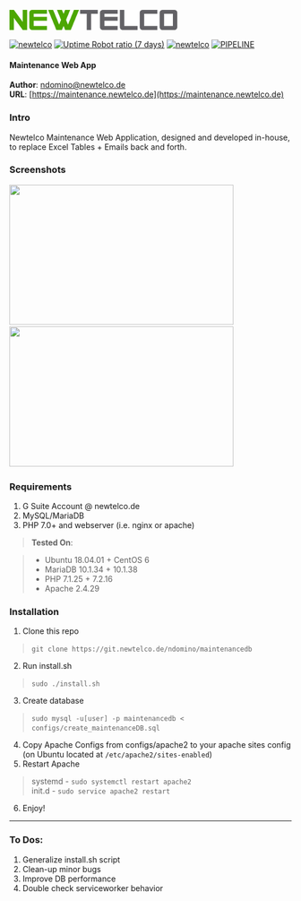 ![Newtelco](./dist/images/newtelco_full_300w.png)  

[![newtelco](https://img.shields.io/badge/Version-0.9.5_beta-brightgreen.svg?style=flat-square)](https://crm.newtelco.de) 
[![Uptime Robot ratio (7 days)](https://img.shields.io/uptimerobot/ratio/7/m781781334-0112a59d100b992b0132080d.svg?style=flat-square&colorB=brightgreen&label=Uptime)](https://uptime.newtelco.de/) 
[![newtelco](https://img.shields.io/badge/Contact%20Me-%40-brightgreen.svg?style=flat-square)](mailto:ndomino@newtelco.de) 
[![PIPELINE](https://git.newtelco.dev/ndomino/maintenancedb/badges/master/pipeline.svg?style=flat-square)](https://git.newtelco.dev/ndomino/maintenance)


#### Maintenance Web App
**Author**: [ndomino@newtelco.de](mailto:ndomino@newtelco.de)  
**URL**: [https://maintenance.newtelco.de](https://maintenance.newtelco.de)

### Intro

Newtelco Maintenance Web Application, designed and developed in-house, to replace Excel Tables + Emails back and forth.

### Screenshots  
<img src="https://maintenance.newtelco.de/dist/images/maintenanceScreenshot1.png" width="400" height="250">
<img src="https://maintenance.newtelco.de/dist/images/maintenanceScreenshot2.png" width="400" height="250">

### Requirements

1) G Suite Account @ newtelco.de  
2) MySQL/MariaDB  
3) PHP 7.0+ and webserver (i.e. nginx or apache)

> **Tested On**:

> - Ubuntu 18.04.01 + CentOS 6
> - MariaDB 10.1.34 + 10.1.38
> - PHP 7.1.25 + 7.2.16
> - Apache 2.4.29

### Installation

1) Clone this repo  
> `git clone https://git.newtelco.de/ndomino/maintenancedb`

2) Run install.sh  
> `sudo ./install.sh`  

3) Create database  
> `sudo mysql -u[user] -p maintenancedb < configs/create_maintenanceDB.sql`  

4) Copy Apache Configs from configs/apache2 to your apache sites config (on Ubuntu located at `/etc/apache2/sites-enabled`)  
5) Restart Apache  
> systemd - `sudo systemctl restart apache2`  
> init.d - `sudo service apache2 restart`  

6) Enjoy!

--- 

### To Dos:

1) Generalize install.sh script  
2) Clean-up minor bugs  
3) Improve DB performance  
4) Double check serviceworker behavior
